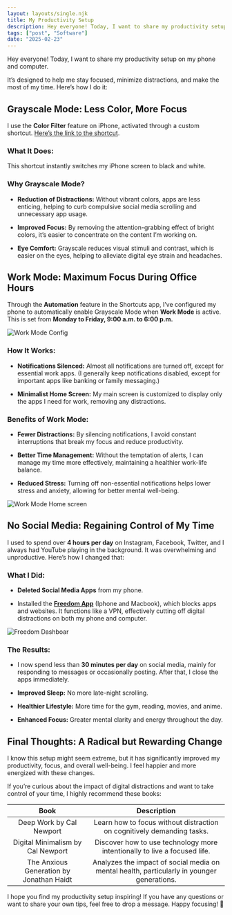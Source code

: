```yaml
---
layout: layouts/single.njk
title: My Productivity Setup
description: Hey everyone! Today, I want to share my productivity setup on my iPhone. It’s designed to help me stay focused, minimize distractions, and make the most of my time. Here’s how I do it...
tags: ["post", "Software"]
date: "2025-02-23"
---
```


Hey everyone! Today, I want to share my productivity setup on my phone and computer.

It’s designed to help me stay focused, minimize distractions, and make the most of my time. Here’s how I do it:

## Grayscale Mode: Less Color, More Focus

I use the **Color Filter** feature on iPhone, activated through a custom shortcut. [Here’s the link to the shortcut](https://www.icloud.com/shortcuts/078a87e96db140459898224e89bd8161).

### What It Does:

This shortcut instantly switches my iPhone screen to black and white.

### Why Grayscale Mode?

- **Reduction of Distractions:** Without vibrant colors, apps are less enticing, helping to curb compulsive social media scrolling and unnecessary app usage.

- **Improved Focus:** By removing the attention-grabbing effect of bright colors, it’s easier to concentrate on the content I’m working on.

- **Eye Comfort:** Grayscale reduces visual stimuli and contrast, which is easier on the eyes, helping to alleviate digital eye strain and headaches.

## Work Mode: Maximum Focus During Office Hours

Through the **Automation** feature in the Shortcuts app, I’ve configured my phone to automatically enable Grayscale Mode when **Work Mode** is active. This is set from **Monday to Friday, 9:00 a.m. to 6:00 p.m.**

![Work Mode Config](/assets/img/work-mode-config.jpg)

### How It Works:

- **Notifications Silenced:** Almost all notifications are turned off, except for essential work apps. (I generally keep notifications disabled, except for important apps like banking or family messaging.)

- **Minimalist Home Screen:** My main screen is customized to display only the apps I need for work, removing any distractions.

### Benefits of Work Mode:

- **Fewer Distractions:** By silencing notifications, I avoid constant interruptions that break my focus and reduce productivity.

- **Better Time Management:** Without the temptation of alerts, I can manage my time more effectively, maintaining a healthier work-life balance.

- **Reduced Stress:** Turning off non-essential notifications helps lower stress and anxiety, allowing for better mental well-being.

![Work Mode Home screen](/assets/img/Iphone-home-screen-bw.JPG)

## No Social Media: Regaining Control of My Time

I used to spend over **4 hours per day** on Instagram, Facebook, Twitter, and I always had YouTube playing in the background. It was overwhelming and unproductive. Here’s how I changed that:

### What I Did:

- **Deleted Social Media Apps** from my phone.

- Installed the [**Freedom App**](https://freedom.to/) (Iphone and Macbook), which blocks apps and websites. It functions like a VPN, effectively cutting off digital distractions on both my phone and computer.

![Freedom Dashboar](/assets/img/Freedom-Dashboard.png)

### The Results:

- I now spend less than **30 minutes per day** on social media, mainly for responding to messages or occasionally posting. After that, I close the apps immediately.

- **Improved Sleep:** No more late-night scrolling.

- **Healthier Lifestyle:** More time for the gym, reading, movies, and anime.

- **Enhanced Focus:** Greater mental clarity and energy throughout the day.

## Final Thoughts: A Radical but Rewarding Change

I know this setup might seem extreme, but it has significantly improved my productivity, focus, and overall well-being. I feel happier and more energized with these changes.

If you’re curious about the impact of digital distractions and want to take control of your time, I highly recommend these books:

|                 **Book**                 |                                      **Description**                                       |
| :--------------------------------------: | :----------------------------------------------------------------------------------------: |
|         Deep Work by Cal Newport         |           Learn how to focus without distraction on cognitively demanding tasks.           |
|    Digital Minimalism by Cal Newport     |         Discover how to use technology more intentionally to live a focused life.          |
| The Anxious Generation by Jonathan Haidt | Analyzes the impact of social media on mental health, particularly in younger generations. |

I hope you find my productivity setup inspiring! If you have any questions or want to share your own tips, feel free to drop a message. Happy focusing! 🚀
